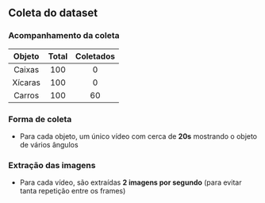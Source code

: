 ## Coleta do dataset

### Acompanhamento da coleta

| Objeto  | Total | Coletados |
|:-------:|:-----:|:---------:|
| Caixas  |   100 |         0 |
| Xícaras |   100 |         0 |
| Carros  |   100 |        60 |

### Forma de coleta

- Para cada objeto, um único vídeo com cerca de __20s__ mostrando o objeto de vários ângulos

### Extração das imagens

- Para cada vídeo, são extraídas __2 imagens por segundo__ (para evitar tanta repetição entre os frames)

